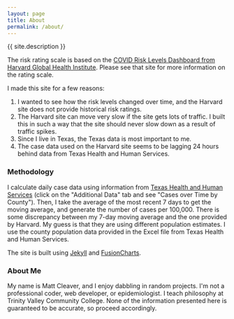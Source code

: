 ```yaml
---
layout: page
title: About
permalink: /about/
---
```


{{ site.description }}

The risk rating scale is based on the [COVID Risk Levels Dashboard from Harvard Global Health Institute](https://globalepidemics.org/key-metrics-for-covid-suppression/). Please see that site for more information on the rating scale.

I made this site for a few reasons:

1. I wanted to see how the risk levels changed over time, and the Harvard site does not provide historical risk ratings.
2. The Harvard site can move very slow if the site gets lots of traffic. I built this in such a way that the site should never slow down as a result of traffic spikes.
3. Since I live in Texas, the Texas data is most important to me.
4. The case data used on the Harvard site seems to be lagging 24 hours behind data from Texas Health and Human Services.

### Methodology

I calculate daily case data using information from [Texas Health and Human Services](https://txdshs.maps.arcgis.com/apps/opsdashboard/index.html#/ed483ecd702b4298ab01e8b9cafc8b83) (click on the "Additional Data" tab and see "Cases over Time by County"). Then, I take the average of the most recent 7 days to get the moving average, and generate the number of cases per 100,000. There is some discrepancy between my 7-day moving average and the one provided by Harvard. My guess is that they are using different population estimates. I use the county population data provided in the Excel file from Texas Health and Human Services.

The site is built using [Jekyll](https://jekyllrb.com/) and [FusionCharts](https://www.fusioncharts.com/).

### About Me

My name is Matt Cleaver, and I enjoy dabbling in random projects. I'm not a professional coder, web developer, or epidemiologist. I teach philosophy at Trinity Valley Community College. None of the information presented here is guaranteed to be accurate, so proceed accordingly. 
